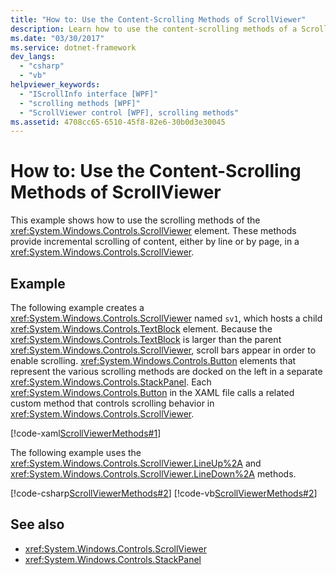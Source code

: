 ```yaml
---
title: "How to: Use the Content-Scrolling Methods of ScrollViewer"
description: Learn how to use the content-scrolling methods of a ScrollViewer element in a Windows Presentation Foundation (WPF) application.
ms.date: "03/30/2017"
ms.service: dotnet-framework
dev_langs:
  - "csharp"
  - "vb"
helpviewer_keywords:
  - "IScrollInfo interface [WPF]"
  - "scrolling methods [WPF]"
  - "ScrollViewer control [WPF], scrolling methods"
ms.assetid: 4708cc65-6510-45f8-82e6-30b0d3e30045
---
```

# How to: Use the Content-Scrolling Methods of ScrollViewer

This example shows how to use the scrolling methods of the <xref:System.Windows.Controls.ScrollViewer> element. These methods provide incremental scrolling of content, either by line or by page, in a <xref:System.Windows.Controls.ScrollViewer>.

## Example

The following example creates a <xref:System.Windows.Controls.ScrollViewer> named `sv1`, which hosts a child <xref:System.Windows.Controls.TextBlock> element. Because the <xref:System.Windows.Controls.TextBlock> is larger than the parent <xref:System.Windows.Controls.ScrollViewer>, scroll bars appear in order to enable scrolling. <xref:System.Windows.Controls.Button> elements that represent the various scrolling methods are docked on the left in a separate <xref:System.Windows.Controls.StackPanel>. Each <xref:System.Windows.Controls.Button> in the XAML file calls a related custom method that controls scrolling behavior in <xref:System.Windows.Controls.ScrollViewer>.

[!code-xaml[ScrollViewerMethods#1](~/samples/snippets/csharp/VS_Snippets_Wpf/ScrollViewerMethods/CSharp/Window1.xaml#1)]

The following example uses the <xref:System.Windows.Controls.ScrollViewer.LineUp%2A> and <xref:System.Windows.Controls.ScrollViewer.LineDown%2A> methods.

[!code-csharp[ScrollViewerMethods#2](~/samples/snippets/csharp/VS_Snippets_Wpf/ScrollViewerMethods/CSharp/Window1.xaml.cs#2)]
[!code-vb[ScrollViewerMethods#2](~/samples/snippets/visualbasic/VS_Snippets_Wpf/ScrollViewerMethods/VisualBasic/Window1.xaml.vb#2)]

## See also

- <xref:System.Windows.Controls.ScrollViewer>
- <xref:System.Windows.Controls.StackPanel>
